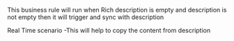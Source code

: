 This business rule will run when Rich description is empty and description is not empty then it will trigger and sync with description 

Real Time scenario
-This will help to copy the content from description

